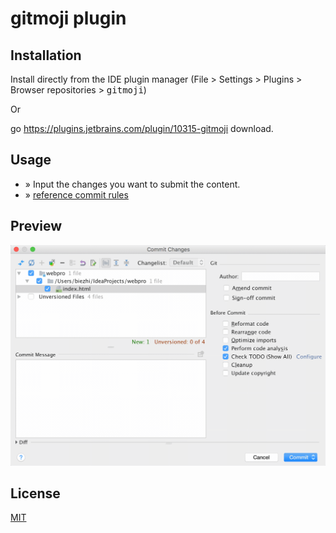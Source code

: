 # gitmoji plugin

## Installation

Install directly from the IDE plugin manager (File > Settings > Plugins > Browser repositories > <kbd>gitmoji</kbd>)

Or 

go https://plugins.jetbrains.com/plugin/10315-gitmoji download.

## Usage

- » Input the changes you want to submit the content.
- » [reference commit rules](https://gitmoji.carloscuesta.me)

## Preview

![](screenshot/example.gif)

## License

[MIT](LICENSE)